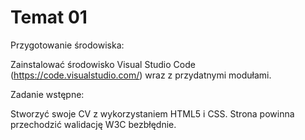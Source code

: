 # Temat 01

Przygotowanie środowiska:

Zainstalować środowisko Visual Studio Code (https://code.visualstudio.com/) wraz z przydatnymi modułami.

Zadanie wstępne:

Stworzyć swoje CV z wykorzystaniem HTML5 i CSS. Strona powinna przechodzić walidację W3C bezbłędnie.
